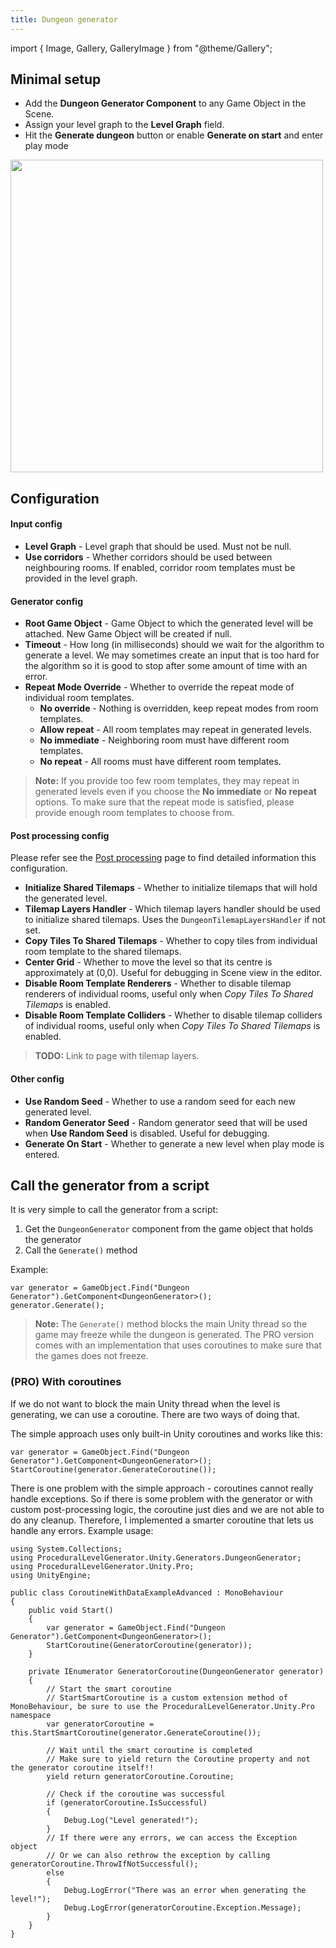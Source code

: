 ```yaml
---
title: Dungeon generator
---
```


import { Image, Gallery, GalleryImage } from "@theme/Gallery";

## Minimal setup

- Add the **Dungeon Generator Component** to any Game Object in the Scene.
- Assign your level graph to the **Level Graph** field.
- Hit the **Generate dungeon** button or enable **Generate on start** and enter play mode

<Image src="img/v2/generators/dungeon_generator_inspector.png" caption="Dungeon generator runner" width="500px" />

## Configuration

#### Input config

- **Level Graph** - Level graph that should be used. Must not be null.
- **Use corridors** - Whether corridors should be used between neighbouring rooms. If enabled, corridor room templates must be provided in the level graph.

#### Generator config

- **Root Game Object** - Game Object to which the generated level will be attached. New Game Object will be created if null.
- **Timeout** - How long (in milliseconds) should we wait for the algorithm to generate a level. We may sometimes create an input that is too hard for the algorithm so it is good to stop after some amount of time with an error.
- **Repeat Mode Override** - Whether to override the repeat mode of individual room templates.
    - **No override** - Nothing is overridden, keep repeat modes from room templates.
    - **Allow repeat** - All room templates may repeat in generated levels.
    - **No immediate** - Neighboring room must have different room templates.
    - **No repeat** - All rooms must have different room templates.

> **Note:** If you provide too few room templates, they may repeat in generated levels even if you choose the **No immediate** or **No repeat** options. To make sure that the repeat mode is satisfied, please provide enough room templates to choose from.

#### Post processing config

Please refer see the [Post processing](../generators/post-process) page to find detailed information this configuration.

- **Initialize Shared Tilemaps** - Whether to initialize tilemaps that will hold the generated level.
- **Tilemap Layers Handler** - Which tilemap layers handler should be used to initialize shared tilemaps. Uses the `DungeonTilemapLayersHandler` if not set.
- **Copy Tiles To Shared Tilemaps** - Whether to copy tiles from individual room template to the shared tilemaps.
- **Center Grid** - Whether to move the level so that its centre is approximately at (0,0). Useful for debugging in Scene view in the editor.
- **Disable Room Template Renderers** - Whether to disable tilemap renderers of individual rooms, useful only when *Copy Tiles To Shared Tilemaps* is enabled.
- **Disable Room Template Colliders** - Whether to disable tilemap colliders of individual rooms, useful only when *Copy Tiles To Shared Tilemaps* is enabled.

> **TODO:** Link to page with tilemap layers.

#### Other config

- **Use Random Seed** - Whether to use a random seed for each new generated level. 
- **Random Generator Seed** - Random generator seed that will be used when **Use Random Seed** is disabled. Useful for debugging.
- **Generate On Start** - Whether to generate a new level when play mode is entered.

## Call the generator from a script

It is very simple to call the generator from a script:

1. Get the `DungeonGenerator` component from the game object that holds the generator
2. Call the `Generate()` method

Example:

    var generator = GameObject.Find("Dungeon Generator").GetComponent<DungeonGenerator>();
    generator.Generate();

> **Note:** The `Generate()` method blocks the main Unity thread so the game may freeze while the dungeon is generated. The PRO version comes with an implementation that uses coroutines to make sure that the games does not freeze.

### (PRO) With coroutines

If we do not want to block the main Unity thread when the level is generating, we can use a coroutine. There are two ways of doing that.

The simple approach uses only built-in Unity coroutines and works like this:

    var generator = GameObject.Find("Dungeon Generator").GetComponent<DungeonGenerator>();
    StartCoroutine(generator.GenerateCoroutine());

There is one problem with the simple approach - coroutines cannot really handle exceptions. So if there is some problem with the generator or with custom post-processing logic, the coroutine just dies and we are not able to do any cleanup. Therefore, I implemented a smarter coroutine that lets us handle any errors. Example usage:

    using System.Collections;
    using ProceduralLevelGenerator.Unity.Generators.DungeonGenerator;
    using ProceduralLevelGenerator.Unity.Pro;
    using UnityEngine;

    public class CoroutineWithDataExampleAdvanced : MonoBehaviour
    {
        public void Start()
        {
            var generator = GameObject.Find("Dungeon Generator").GetComponent<DungeonGenerator>();
            StartCoroutine(GeneratorCoroutine(generator));
        }

        private IEnumerator GeneratorCoroutine(DungeonGenerator generator)
        {
            // Start the smart coroutine
            // StartSmartCoroutine is a custom extension method of MonoBehaviour, be sure to use the ProceduralLevelGenerator.Unity.Pro namespace
            var generatorCoroutine = this.StartSmartCoroutine(generator.GenerateCoroutine());

            // Wait until the smart coroutine is completed
            // Make sure to yield return the Coroutine property and not the generator coroutine itself!!
            yield return generatorCoroutine.Coroutine;

            // Check if the coroutine was successful
            if (generatorCoroutine.IsSuccessful)
            {
                Debug.Log("Level generated!");
            }
            // If there were any errors, we can access the Exception object
            // Or we can also rethrow the exception by calling generatorCoroutine.ThrowIfNotSuccessful();
            else
            {
                Debug.LogError("There was an error when generating the level!");
                Debug.LogError(generatorCoroutine.Exception.Message);
            }
        }
    }
